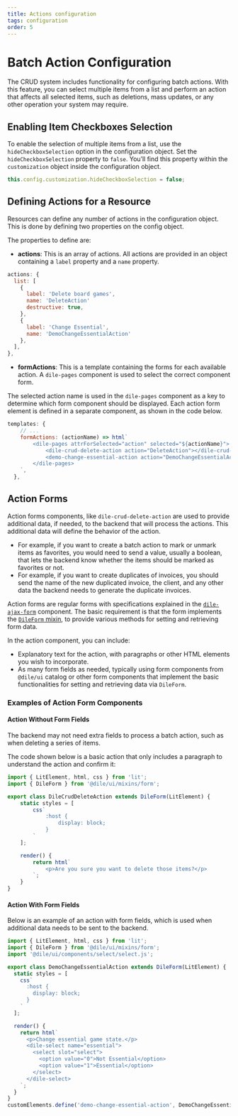 ```yaml
---
title: Actions configuration
tags: configuration
order: 5
---
```


# Batch Action Configuration

The CRUD system includes functionality for configuring batch actions. With this feature, you can select multiple items from a list and perform an action that affects all selected items, such as deletions, mass updates, or any other operation your system may require.

## Enabling Item Checkboxes Selection

To enable the selection of multiple items from a list, use the `hideCheckboxSelection` option in the configuration object. Set the `hideCheckboxSelection` property to `false`. You’ll find this property within the `customization` object inside the configuration object.

```javascript
this.config.customization.hideCheckboxSelection = false;
```

## Defining Actions for a Resource

Resources can define any number of actions in the configuration object. This is done by defining two properties on the config object.

The properties to define are:

- **actions**: This is an array of actions. All actions are provided in an object containing a `label` property and a `name` property.

```javascript
actions: {
  list: [
    {
      label: 'Delete board games',
      name: 'DeleteAction'
      destructive: true,
    },
    {
      label: 'Change Essential',
      name: 'DemoChangeEssentialAction'
    },
  ],
},
```

- **formActions**: This is a template containing the forms for each available action. A `dile-pages` component is used to select the correct component form.

The selected action name is used in the `dile-pages` component as a key to determine which form component should be displayed. Each action form element is defined in a separate component, as shown in the code below.

```javascript
templates: {
    // ...
    formActions: (actionName) => html`
        <dile-pages attrForSelected="action" selected="${actionName}">
            <dile-crud-delete-action action="DeleteAction"></dile-crud-delete-action>
            <demo-change-essential-action action="DemoChangeEssentialAction"></demo-change-essential-action>
        </dile-pages>
    `,
  },
```

## Action Forms

Action forms components, like `dile-crud-delete-action` are used to provide additional data, if needed, to the backend that will process the actions. This additional data will define the behavior of the action.

- For example, if you want to create a batch action to mark or unmark items as favorites, you would need to send a value, usually a boolean, that lets the backend know whether the items should be marked as favorites or not.
- For example, if you want to create duplicates of invoices, you should send the name of the new duplicated invoice, the client, and any other data the backend needs to generate the duplicate invoices.

Action forms are regular forms with specifications explained in the [`dile-ajax-form`](http://localhost:8080/crud/ajax-form/) component. The basic requirement is that the form implements the [`DileForm` mixin](http://localhost:8080/mixins/dile-form-mixin/), to provide various methods for setting and retrieving form data.

In the action component, you can include:

- Explanatory text for the action, with paragraphs or other HTML elements you wish to incorporate.
- As many form fields as needed, typically using form components from `@dile/ui` catalog or other form components that implement the basic functionalities for setting and retrieving data via `DileForm`.

### Examples of Action Form Components

#### Action Without Form Fields

The backend may not need extra fields to process a batch action, such as when deleting a series of items.

The code shown below is a basic action that only includes a paragraph to understand the action and confirm it:

```javascript
import { LitElement, html, css } from 'lit';
import { DileForm } from '@dile/ui/mixins/form';

export class DileCrudDeleteAction extends DileForm(LitElement) {
    static styles = [
        css`
            :host {
                display: block;
            }
        `
    ];

    render() {
        return html`
            <p>Are you sure you want to delete those items?</p>
        `;
    }
}
```

#### Action With Form Fields

Below is an example of an action with form fields, which is used when additional data needs to be sent to the backend.

```javascript
import { LitElement, html, css } from 'lit';
import { DileForm } from '@dile/ui/mixins/form';
import '@dile/ui/components/select/select.js';

export class DemoChangeEssentialAction extends DileForm(LitElement) {
  static styles = [
    css`
      :host {
        display: block;
      }
    `
  ];

  render() {
    return html`
      <p>Change essential game state.</p>
      <dile-select name="essential">
        <select slot="select">
          <option value="0">Not Essential</option>
          <option value="1">Essential</option>
        </select>
      </dile-select>
    `;
  }
}
customElements.define('demo-change-essential-action', DemoChangeEssentialAction);
```